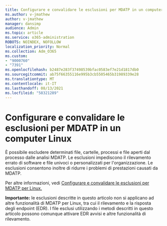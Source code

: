 ```yaml
---
title: Configurare e convalidare le esclusioni per MDATP in un computer Linux
ms.author: v-jmathew
author: v-jmathew
manager: dansimp
audience: Admin
ms.topic: article
ms.service: o365-administration
ROBOTS: NOINDEX, NOFOLLOW
localization_priority: Normal
ms.collection: Adm_O365
ms.custom:
- "9000760"
- "7391"
ms.openlocfilehash: b2487e283f37498539bfac0583ef7e21d1817db0
ms.sourcegitcommit: ab75f66355116e995b3cb5505465b31989339e28
ms.translationtype: MT
ms.contentlocale: it-IT
ms.lasthandoff: 08/13/2021
ms.locfileid: "58321289"
---
```

# <a name="configure-and-validate-exclusions-for-mdatp-on-a-linux-machine"></a>Configurare e convalidare le esclusioni per MDATP in un computer Linux

È possibile escludere determinati file, cartelle, processi e file aperti dal processo dalle analisi MDATP. Le esclusioni impediscono il rilevamento errato di software e file univoci o personalizzati per l'organizzazione. Le esclusioni consentono inoltre di ridurre i problemi di prestazioni causati da MDATP.

Per altre informazioni, vedi [Configurare e convalidare le esclusioni per MDATP per Linux.](https://go.microsoft.com/fwlink/?linkid=2144517)

**Importante:** le esclusioni descritte in questo articolo non si applicano ad altre funzionalità di MDATP per Linux, tra cui il rilevamento e la risposta degli endpoint (EDR). I file esclusi utilizzando i metodi descritti in questo articolo possono comunque attivare EDR avvisi e altre funzionalità di rilevamento.

